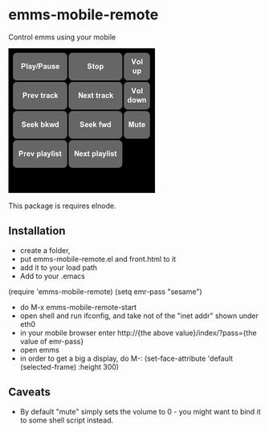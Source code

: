 # emms-mobile-remote
Control emms using your mobile

![screenshot](https://github.com/sabof/emms-mobile-remote/raw/master/screenshot.png)

This package is requires elnode.

## Installation

- create a folder,
- put emms-mobile-remote.el and front.html to it
- add it to your load path
- Add to your .emacs

(require 'emms-mobile-remote)
(setq emr-pass "sesame")

- do M-x emms-mobile-remote-start
- open shell and run ifconfig, and take not of the "inet addr" shown under eth0
- in your mobile browser enter http://{the above value}/index/?pass={the value of emr-pass}
- open emms
- in order to get a big a display, do M-: (set-face-attribute 'default (selected-frame) :height 300)

## Caveats

- By default "mute" simply sets the volume to 0 - you might want to bind it to some shell script instead.

